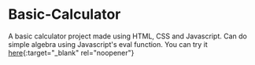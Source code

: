 # Basic-Calculator
A basic calculator project made using HTML, CSS and Javascript. Can do simple algebra using Javascript's eval function.
You can try it [here](http://palculator.herokuapp.com/index.html){:target="_blank" rel="noopener"}
